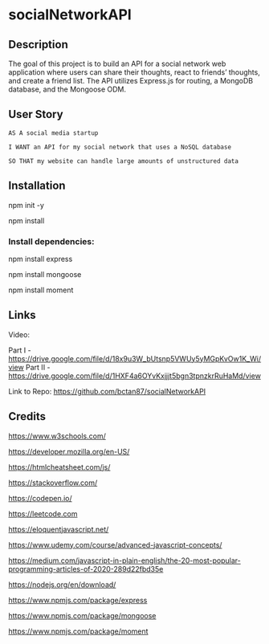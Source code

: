 # socialNetworkAPI

## Description
The goal of this project is to build an API for a social network web application where users can share their thoughts, react to friends’ thoughts, and create a friend list. The API utilizes Express.js for routing, a MongoDB database, and the Mongoose ODM.

## User Story

`AS A social media startup`

`I WANT an API for my social network that uses a NoSQL database`

`SO THAT my website can handle large amounts of unstructured data`


## Installation

npm init -y

npm install 


### Install dependencies:

npm install express

npm install mongoose

npm install moment

## Links

Video: 

Part I - https://drive.google.com/file/d/18x9u3W_bUtsnp5VWUy5yMGpKvOw1K_Wi/view
Part II - https://drive.google.com/file/d/1HXF4a6OYvKxjjjt5bgn3tpnzkrRuHaMd/view

Link to Repo: https://github.com/bctan87/socialNetworkAPI

## Credits

https://www.w3schools.com/

https://developer.mozilla.org/en-US/

https://htmlcheatsheet.com/js/

https://stackoverflow.com/

https://codepen.io/

https://leetcode.com

https://eloquentjavascript.net/

https://www.udemy.com/course/advanced-javascript-concepts/

https://medium.com/javascript-in-plain-english/the-20-most-popular-programming-articles-of-2020-289d22fbd35e

https://nodejs.org/en/download/

https://www.npmjs.com/package/express

https://www.npmjs.com/package/mongoose

https://www.npmjs.com/package/moment